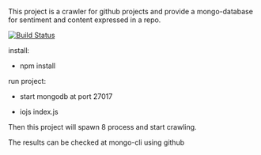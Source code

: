 
This project is a crawler for github projects and provide a mongo-database for sentiment and content expressed in a repo.

[![Build Status](https://travis-ci.org/gutobortolozzo/github-crawler.svg)](https://travis-ci.org/gutobortolozzo/github-crawler)

install:

 - npm install

run project:

 - start mongodb at port 27017

 - iojs index.js

Then this project will spawn 8 process and start crawling.

The results can be checked at mongo-cli using github 
